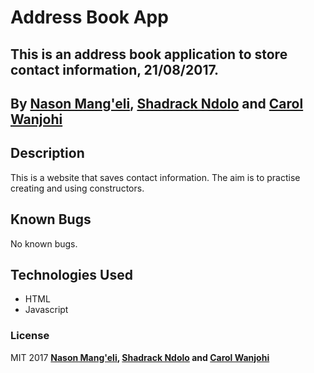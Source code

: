# Address Book App

## This is an address book application to store contact information, 21/08/2017.

## By **[Nason Mang'eli](https://github.com/nasonmangeli), [Shadrack Ndolo](https://github.com/ShadrackNdolo) and [Carol Wanjohi](https://carolwanjohi.github.io/)**

## Description
This is a website that saves contact information. The aim is to practise creating and using constructors.

## Known Bugs

No known bugs.

## Technologies Used

* HTML
* Javascript

### License

MIT 2017 **[Nason Mang'eli](https://github.com/nasonmangeli), [Shadrack Ndolo](https://github.com/ShadrackNdolo) and [Carol Wanjohi](https://carolwanjohi.github.io/)**

